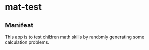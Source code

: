 # mat-test
## Manifest

This app is to test children math skills by randomly generating some
calculation problems.
